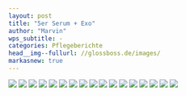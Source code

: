 ```yaml
---
layout: post
title: "5er Serum + Exo"
author: "Marvin"
wps_subtitle: -
categories: Pflegeberichte
head__img--fullurl: //glossboss.de/images/
markasnew: true
---
```

![](https://glossbossimages.s3.eu-central-1.amazonaws.com/marvin/bmw5er-serum-exo/P1020869.JPG)
![](https://glossbossimages.s3.eu-central-1.amazonaws.com/marvin/bmw5er-serum-exo/P1020870.JPG)
![](https://glossbossimages.s3.eu-central-1.amazonaws.com/marvin/bmw5er-serum-exo/P1020871.JPG)
![](https://glossbossimages.s3.eu-central-1.amazonaws.com/marvin/bmw5er-serum-exo/P1020872.JPG)
![](https://glossbossimages.s3.eu-central-1.amazonaws.com/marvin/bmw5er-serum-exo/P1020873.JPG)
![](https://glossbossimages.s3.eu-central-1.amazonaws.com/marvin/bmw5er-serum-exo/P1020874.JPG)
![](https://glossbossimages.s3.eu-central-1.amazonaws.com/marvin/bmw5er-serum-exo/P1020875.JPG)
![](https://glossbossimages.s3.eu-central-1.amazonaws.com/marvin/bmw5er-serum-exo/P1020876.JPG)
![](https://glossbossimages.s3.eu-central-1.amazonaws.com/marvin/bmw5er-serum-exo/P1020877.JPG)
![](https://glossbossimages.s3.eu-central-1.amazonaws.com/marvin/bmw5er-serum-exo/P1020878.JPG)
![](https://glossbossimages.s3.eu-central-1.amazonaws.com/marvin/bmw5er-serum-exo/P1020879.JPG)
![](https://glossbossimages.s3.eu-central-1.amazonaws.com/marvin/bmw5er-serum-exo/P1020880.JPG)
![](https://glossbossimages.s3.eu-central-1.amazonaws.com/marvin/bmw5er-serum-exo/P1020881.JPG)
![](https://glossbossimages.s3.eu-central-1.amazonaws.com/marvin/bmw5er-serum-exo/P1020882.JPG)
![](https://glossbossimages.s3.eu-central-1.amazonaws.com/marvin/bmw5er-serum-exo/P1020883.JPG)
![](https://glossbossimages.s3.eu-central-1.amazonaws.com/marvin/bmw5er-serum-exo/P1020884.JPG)
![](https://glossbossimages.s3.eu-central-1.amazonaws.com/marvin/bmw5er-serum-exo/P1020885.JPG)
